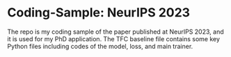 # Coding-Sample: NeurIPS 2023
The repo is my coding sample of the paper published at NeurIPS 2023, and it is used for my PhD application.
The TFC baseline file contains some key Python files including codes of the model, loss, and main trainer.
